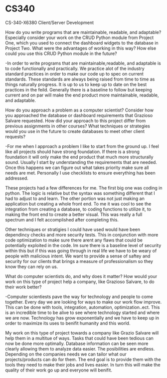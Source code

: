 # CS340
CS-340-X6380 Client/Server Development



How do you write programs that are maintainable, readable, and adaptable? Especially consider your work on the CRUD Python module from Project One, which you used to connect the dashboard widgets to the database in Project Two. What were the advantages of working in this way? How else could you use this CRUD Python module in the future?

-In order to write programs that are maintainable,readable, and adaptable is to code functionally and practically. We practice alot of the industry standard practices in order to make our code up to spec on current standards. These standards are always being raised from time to time as things naturally progress. It is up to us to keep up to date on the best practices in the feild. Generally there is a baseline to follow but keeping current and on par will make the end product more maintainable, readable, and adaptable.


How do you approach a problem as a computer scientist? Consider how you approached the database or dashboard requirements that Grazioso Salvare requested. How did your approach to this project differ from previous assignments in other courses? What techniques or strategies would you use in the future to create databases to meet other client requests?

-For me when I approach a problem I like to start from the ground up. I feel like all projects should have strong foundation. If there is a strong foundation it will only make the end product that much more structurally sound. Usually I start by understanding the requirements that are needed. Once this happens we can figure out what takes priority make sure all needs are met. Personally I use checklists to ensure everything has been addressed.

These projects had a few differences for me. The first big one was coding in python. The logic is relative but the syntax was something different that I had to adjust to and learn. The other portion was not just making an application but creating a whole front end. To me it was cool to see the integration from creating a database, to coding functions to utilize it, to making the front end to create a better visual. This was really a full spectrum and I felt accomplished after completing this.

Other techniques or stratigies I could have used would have been dependincy checks and more security tests. This in conjunction with more code optimization to make sure there arent any flaws that could be potentially exploited in the code. Im sure there is a baseline level of security within this but if this was going through in real life we have to be weary of people with malicious intent. We want to provide a sense of saftey and security for our clients that brings a measure of professionalism so they know they can rely on us.



What do computer scientists do, and why does it matter? How would your work on this type of project help a company, like Grazioso Salvare, to do their work better?

-Computer scientiests pave the way for technology and people to come together. Every day we are looking for ways to make our work flow improve. This can be done with tools, integration, automation, optimization..ect. This is an incredible time to be alive to see where technology started and where we are now. Technology has grow exponentially and we have to keep up in order to maximize its uses to benifit humanity and this world.

My work on this type of project towards a company like Grazio Salvare will help them in a multitue of ways. Tasks that could have been tedious can now be done more optimally. Database information can be seen more clearly allowing them to analyze data easier. The posibilities are endless. Depending on the companies needs we can tailor what our projects/products can do for them. The end goal is to provide them with the tools they need to make their jobs and lives easier. In turn this will make the quality of their work go up and everyone will benifit.



